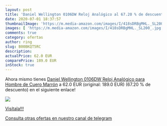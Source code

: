 ```yaml
---
layout: post
title: 'Daniel Wellington 0106DW Reloj Analógico al 67.20 % de descuento'
date: 2020-07-01 18:37:57
thumbnailImage: 'https://m.media-amazon.com/images/I/418sDRBgMHL._SL200_.jpg'
images: [ 'https://m.media-amazon.com/images/I/418sDRBgMHL._SL200_.jpg' ]
comments: true
category: ofertas
author: ring
slug: B00BKQT5RC
description:
actualPrice: 62.0 EUR
comparePrice: 189.0 EUR
inStock: true
---
```


Ahora mismo tienes [Daniel Wellington 0106DW Reloj Analógico para Hombre de Cuero Marrón](https://www.amazon.com/dp/B00BKQT5RC/?tag=redken08-20) a 62.0 EUR (original: 189.0 EUR) (67.20 %  de descuento) en el siguiente enlace!

[![](https://m.media-amazon.com/images/I/418sDRBgMHL._SL200_.jpg)](https://www.amazon.com/dp/B00BKQT5RC/?tag=redken08-20)

[Visítala!!!](https://www.amazon.com/dp/B00BKQT5RC/?tag=redken08-20)

[Consulta otras ofertas en nuestro canal de telegram](https://t.me/s/ofertas25)
